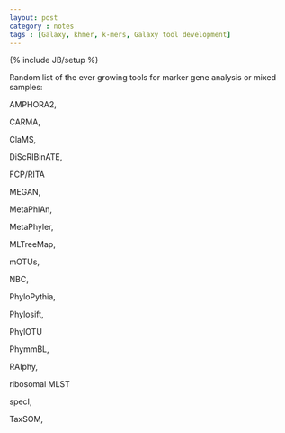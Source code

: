 ```yaml
---
layout: post
category : notes
tags : [Galaxy, khmer, k-mers, Galaxy tool development]
---
```

{% include JB/setup %}

Random list of the ever growing tools for marker gene analysis or mixed samples:

AMPHORA2, 

CARMA, 

ClaMS, 

DiScRIBinATE, 

FCP/RITA

MEGAN, 

MetaPhlAn, 

MetaPhyler, 

MLTreeMap, 

mOTUs, 

NBC, 

PhyloPythia, 

Phylosift, 

PhylOTU 

PhymmBL, 

RAIphy, 

ribosomal MLST 

specI, 

TaxSOM, 

